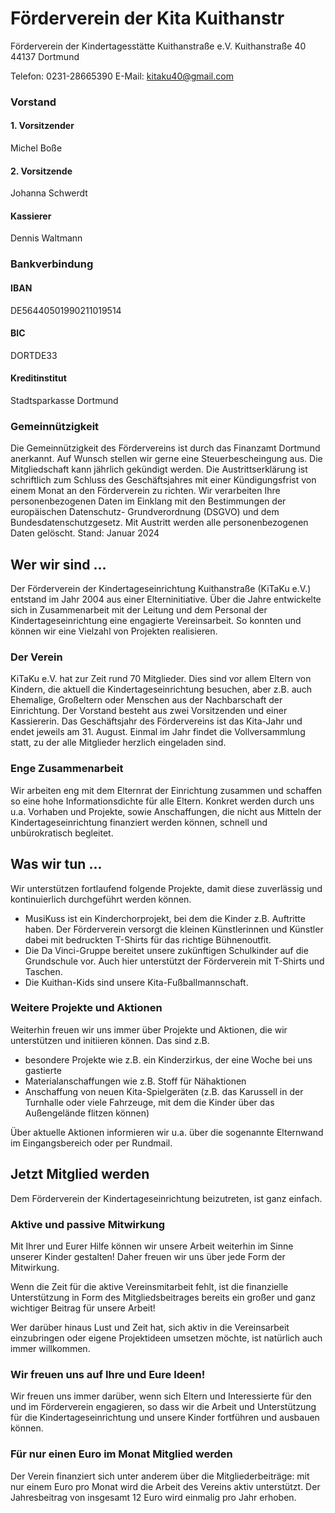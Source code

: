# Förderverein der Kita Kuithanstr

Förderverein der Kindertagesstätte Kuithanstraße e.V.
Kuithanstraße 40
44137 Dortmund

Telefon: 0231-28665390
E-Mail: kitaku40@gmail.com

### Vorstand

#### 1\. Vorsitzender
Michel Boße

#### 2\. Vorsitzende
Johanna Schwerdt

#### Kassierer
Dennis Waltmann

### Bankverbindung
#### IBAN
DE56440501990211019514
#### BIC
DORTDE33

#### Kreditinstitut
Stadtsparkasse Dortmund

### Gemeinnützigkeit
Die Gemeinnützigkeit des Fördervereins ist durch das Finanzamt
Dortmund anerkannt. Auf Wunsch stellen wir gerne eine
Steuerbescheingung aus.
Die Mitgliedschaft kann jährlich gekündigt werden. Die
Austrittserklärung ist schriftlich zum Schluss des Geschäftsjahres
mit einer Kündigungsfrist von einem Monat an den Förderverein zu
richten.
Wir verarbeiten Ihre personenbezogenen Daten im Einklang mit
den Bestimmungen der europäischen Datenschutz-
Grundverordnung (DSGVO) und dem Bundesdatenschutzgesetz. Mit
Austritt werden alle personenbezogenen Daten gelöscht.
Stand: Januar 2024

## Wer wir sind ...
Der Förderverein der Kindertageseinrichtung
Kuithanstraße (KiTaKu e.V.) entstand im Jahr 2004
aus einer Elterninitiative.
Über die Jahre entwickelte sich in Zusammenarbeit
mit der Leitung und dem Personal der
Kindertageseinrichtung eine engagierte
Vereinsarbeit. So konnten und können wir eine
Vielzahl von Projekten realisieren.
### Der Verein
KiTaKu e.V. hat zur Zeit rund 70 Mitglieder. Dies
sind vor allem Eltern von Kindern, die aktuell die
Kindertageseinrichtung besuchen, aber z.B. auch
Ehemalige, Großeltern oder Menschen aus der
Nachbarschaft der Einrichtung.
Der Vorstand besteht aus zwei Vorsitzenden und
einer Kassiererin.
Das Geschäftsjahr des Fördervereins ist das Kita-Jahr
und endet jeweils am 31. August. Einmal im Jahr
findet die Vollversammlung statt, zu der alle
Mitglieder herzlich eingeladen sind.
### Enge Zusammenarbeit
Wir arbeiten eng mit dem Elternrat der Einrichtung
zusammen und schaffen so eine hohe
Informationsdichte für alle Eltern.
Konkret werden durch uns u.a. Vorhaben und
Projekte, sowie Anschaffungen, die nicht aus Mitteln
der Kindertageseinrichtung finanziert werden
können, schnell und unbürokratisch begleitet.

## Was wir tun ...
Wir unterstützen fortlaufend folgende Projekte, damit
diese zuverlässig und kontinuierlich durchgeführt werden
können.
* MusiKuss ist ein Kinderchorprojekt, bei dem die
Kinder z.B. Auftritte haben. Der Förderverein versorgt
die kleinen Künstlerinnen und Künstler dabei mit
bedruckten T-Shirts für das richtige Bühnenoutfit.
* Die Da Vinci-Gruppe bereitet unsere zukünftigen
Schulkinder auf die Grundschule vor. Auch hier
unterstützt der Förderverein mit T-Shirts und Taschen.
* Die Kuithan-Kids sind unsere Kita-Fußballmannschaft.

### Weitere Projekte und Aktionen
Weiterhin freuen wir uns immer über Projekte und
Aktionen, die wir unterstützen und initiieren können. Das
sind z.B.
* besondere Projekte wie z.B. ein Kinderzirkus, der eine
Woche bei uns gastierte
* Materialanschaffungen wie z.B. Stoff für Nähaktionen
* Anschaffung von neuen Kita-Spielgeräten (z.B. das
Karussell in der Turnhalle oder viele Fahrzeuge, mit
dem die Kinder über das Außengelände flitzen
können)

Über aktuelle Aktionen informieren wir u.a. über die
sogenannte Elternwand im Eingangsbereich oder per
Rundmail.

## Jetzt Mitglied werden
Dem Förderverein der Kindertageseinrichtung
beizutreten, ist ganz einfach.

### Aktive und passive Mitwirkung
Mit Ihrer und Eurer Hilfe können wir unsere Arbeit
weiterhin im Sinne unserer Kinder gestalten! Daher
freuen wir uns über jede Form der Mitwirkung.

Wenn die Zeit für die aktive Vereinsmitarbeit fehlt,
ist die finanzielle Unterstützung in Form des
Mitgliedsbeitrages bereits ein großer und ganz
wichtiger Beitrag für unsere Arbeit!

Wer darüber hinaus Lust und Zeit hat, sich aktiv in die
Vereinsarbeit einzubringen oder eigene Projektideen
umsetzen möchte, ist natürlich auch immer willkommen.

### Wir freuen uns auf Ihre und Eure Ideen!
Wir freuen uns immer darüber, wenn sich Eltern und
Interessierte für den und im Förderverein engagieren,
so dass wir die Arbeit und Unterstützung für
die Kindertageseinrichtung und unsere Kinder
fortführen und ausbauen können.
### Für nur einen Euro im Monat Mitglied werden
Der Verein finanziert sich unter anderem über die
Mitgliederbeiträge: mit nur einem Euro pro Monat wird
die Arbeit des Vereins aktiv unterstützt.
Der Jahresbeitrag von insgesamt 12 Euro wird einmalig
pro Jahr erhoben.
